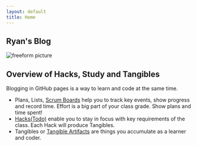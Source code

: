 ```yaml
---
layout: default
title: Home
---
```



## Ryan's Blog 

![freeform picture]({{site.baseurl}}/images/IMG_0862.jpeg)

## Overview of Hacks, Study and Tangibles
Blogging in GitHub pages is a way to learn and code at the same time. 
  
- Plans, Lists, [Scrum Boards](https://clickup.com/blog/scrum-board/) help you to track key events, show progress and record time.  Effort is a big part of your class grade.  Show plans and time spent!
- [Hacks(Todo)](https://levelup.gitconnected.com/six-ultimate-daily-hacks-for-every-programmer-60f5f10feae) enable you to stay in focus with key requirements of the class.  Each Hack will produce Tangibles.
- Tangibles or [Tangible Artifacts](https://en.wikipedia.org/wiki/Artifact_(software_development)) are things you accumulate as a learner and coder. 
